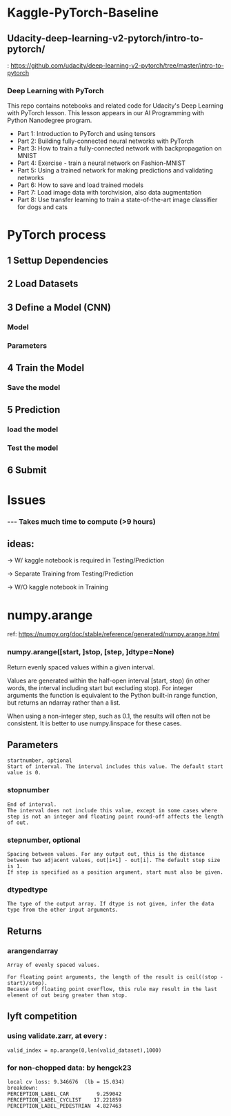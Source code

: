 # Kaggle-PyTorch-Baseline

## Udacity-deep-learning-v2-pytorch/intro-to-pytorch/

: https://github.com/udacity/deep-learning-v2-pytorch/tree/master/intro-to-pytorch

### Deep Learning with PyTorch
This repo contains notebooks and related code for Udacity's Deep Learning with PyTorch lesson. This lesson appears in our AI Programming with Python Nanodegree program.

- Part 1: Introduction to PyTorch and using tensors
- Part 2: Building fully-connected neural networks with PyTorch
- Part 3: How to train a fully-connected network with backpropagation on MNIST
- Part 4: Exercise - train a neural network on Fashion-MNIST
- Part 5: Using a trained network for making predictions and validating networks
- Part 6: How to save and load trained models
- Part 7: Load image data with torchvision, also data augmentation
- Part 8: Use transfer learning to train a state-of-the-art image classifier for dogs and cats






# PyTorch process

## 1 Settup Dependencies

## 2 Load Datasets


## 3 Define a Model (CNN)

### Model

### Parameters

## 4 Train the Model

### Save the model

## 5 Prediction

### load the model

### Test the model

## 6 Submit


# Issues
### --- Takes much time to compute (>9 hours)
## ideas:
-> W/ kaggle notebook is required in Testing/Prediction

-> Separate Training from Testing/Prediction

-> W/O kaggle notebook in Training


# numpy.arange
ref: https://numpy.org/doc/stable/reference/generated/numpy.arange.html

### numpy.arange([start, ]stop, [step, ]dtype=None)

Return evenly spaced values within a given interval.

Values are generated within the half-open interval [start, stop) (in other words, the interval including start but excluding stop). For integer arguments the function is equivalent to the Python built-in range function, but returns an ndarray rather than a list.

When using a non-integer step, such as 0.1, the results will often not be consistent. It is better to use numpy.linspace for these cases.

## Parameters
    startnumber, optional
    Start of interval. The interval includes this value. The default start value is 0.

### stopnumber
    End of interval. 
    The interval does not include this value, except in some cases where step is not an integer and floating point round-off affects the length of out.

### stepnumber, optional
    Spacing between values. For any output out, this is the distance between two adjacent values, out[i+1] - out[i]. The default step size is 1. 
    If step is specified as a position argument, start must also be given.

### dtypedtype
    The type of the output array. If dtype is not given, infer the data type from the other input arguments.

## Returns

### arangendarray
    Array of evenly spaced values.

    For floating point arguments, the length of the result is ceil((stop - start)/step). 
    Because of floating point overflow, this rule may result in the last element of out being greater than stop.


## lyft competition
### using validate.zarr, at every : 
    valid_index = np.arange(0,len(valid_dataset),1000)


### for non-chopped data:  by hengck23
    local cv loss: 9.346676  (lb = 15.034)
    breakdown: 
    PERCEPTION_LABEL_CAR         9.259042 
    PERCEPTION_LABEL_CYCLIST    17.221859 
    PERCEPTION_LABEL_PEDESTRIAN  4.827463
    
    
    
